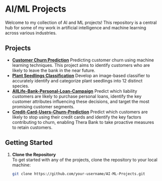 # AI/ML Projects

Welcome to my collection of AI and ML projects! This repository is a central hub for some of my work in artificial intelligence and machine learning across various industries.

## Projects

- **[Customer Churn Prediction](https://github.com/amasresha/Bank_Churn_Prediction)**
  Predicting customer churn using machine learning techniques. This project aims to identify customers who are likely to leave the bank in the near future.
- **[Plant Seedlings Classification](https://github.com/amasresha/Plant-Seedlings-Classification)**
  Develop an image-based classifier to accurately identify and categorize plant seedlings into 12 distinct species.
- **[AllLife-Bank-Personal-Loan-Campaign](https://github.com/amasresha/AllLife-Bank-Personal-Loan-Campaign)**
  Predict which liability customers are likely to purchase personal loans, identify the key customer attributes influencing these decisions, and target the most promising customer segments.
- **[Credit-Card-Users-Churn-Prediction](https://github.com/amasresha/Credit-Card-Users-Churn-Prediction)**
  Predict which customers are likely to stop using their credit cards and identify the key factors contributing to churn, enabling Thera Bank to take proactive measures to retain customers.
  
## Getting Started

1. **Clone the Repository**  
   To get started with any of the projects, clone the repository to your local machine:
   ```bash
   git clone https://github.com/your-username/AI-ML-Projects.git

